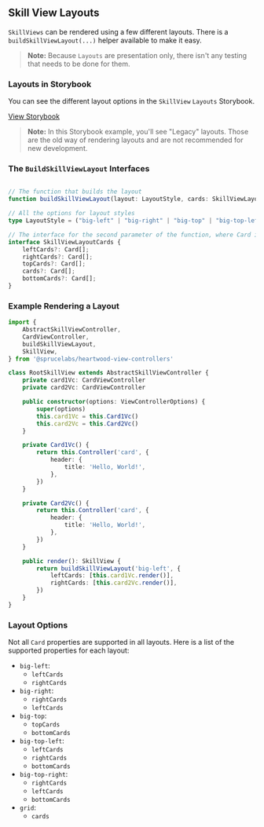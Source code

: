 ## Skill View Layouts

`SkillViews` can be rendered using a few different layouts. There is a `buildSkillViewLayout(...)` helper available to make it easy. 

> **Note:** Because `Layouts` are presentation only, there isn't any testing that needs to be done for them.

### Layouts in Storybook

You can see the different layout options in the `SkillView` `Layouts` Storybook.

<div class="grid-buttons">
    <a class="btn" href="https://storybook.spruce.bot/iframe.html?args=&globals=&id=components-skill-views--layouts&viewMode=story">View Storybook</a>
</div>

> **Note:** In this Storybook example, you'll see "Legacy" layouts. Those are the old way of rendering layouts and are not recommended for new development.

### The `BuildSkillViewLayout` Interfaces

```ts

// The function that builds the layout
function buildSkillViewLayout(layout: LayoutStyle, cards: SkillViewLayoutCards): SkillView

// All the options for layout styles
type LayoutStyle = ("big-left" | "big-right" | "big-top" | "big-top-left" | "grid")

// The interface for the second parameter of the function, where Card is a rendered CardViewController
interface SkillViewLayoutCards {
    leftCards?: Card[];
    rightCards?: Card[];
    topCards?: Card[];
    cards?: Card[];
    bottomCards?: Card[];
}

```

### Example Rendering a Layout

```ts
import { 
    AbstractSkillViewController,
    CardViewController,
    buildSkillViewLayout,
    SkillView,
} from '@sprucelabs/heartwood-view-controllers'

class RootSkillView extends AbstractSkillViewController {
    private card1Vc: CardViewController
    private card2Vc: CardViewController

    public constructor(options: ViewControllerOptions) {
        super(options)
        this.card1Vc = this.Card1Vc()
        this.card2Vc = this.Card2Vc()
    }

    private Card1Vc() {
        return this.Controller('card', {
            header: {
                title: 'Hello, World!',
            },
        })
    }

    private Card2Vc() {
        return this.Controller('card', {
            header: {
                title: 'Hello, World!',
            },
        })
    }

    public render(): SkillView {
        return buildSkillViewLayout('big-left', {
            leftCards: [this.card1Vc.render()],
            rightCards: [this.card2Vc.render()],
        })
    }
}
```

### Layout Options
Not all `Card` properties are supported in all layouts. Here is a list of the supported properties for each layout:

- `big-left`:
    - `leftCards`
    - `rightCards`
- `big-right`:
    - `rightCards`
    - `leftCards`
- `big-top`:
    - `topCards`
    - `bottomCards`
- `big-top-left`:
    - `leftCards`
    - `rightCards`
    - `bottomCards`
- `big-top-right`:
    - `rightCards`
    - `leftCards`
    - `bottomCards`
- `grid`:
    - `cards`
